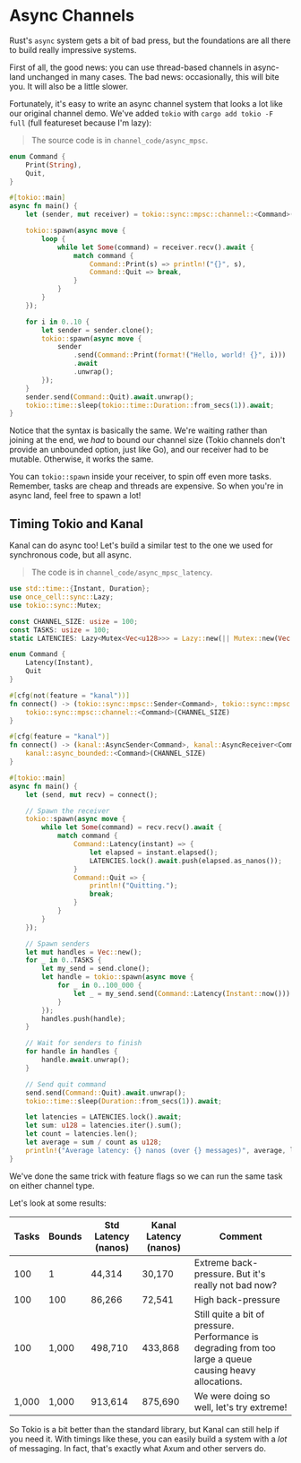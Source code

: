 # Async Channels

Rust's `async` system gets a bit of bad press, but the foundations are all there to build really impressive systems.

First of all, the good news: you can use thread-based channels in async-land unchanged in many cases. The bad news: occasionally, this will bite you. It will also be a little slower.

Fortunately, it's easy to write an async channel system that looks a lot like our original channel demo. We've added `tokio` with `cargo add tokio -F full` (full featureset because I'm lazy):

> The source code is in `channel_code/async_mpsc`.

```rust
enum Command {
    Print(String),
    Quit,
}

#[tokio::main]
async fn main() {
    let (sender, mut receiver) = tokio::sync::mpsc::channel::<Command>(100);

    tokio::spawn(async move {
        loop {
            while let Some(command) = receiver.recv().await {
                match command {
                    Command::Print(s) => println!("{}", s),
                    Command::Quit => break,
                }
            }
        }
    });

    for i in 0..10 {
        let sender = sender.clone();
        tokio::spawn(async move {
            sender
                .send(Command::Print(format!("Hello, world! {}", i)))
                .await
                .unwrap();
        });
    }
    sender.send(Command::Quit).await.unwrap();
    tokio::time::sleep(tokio::time::Duration::from_secs(1)).await;
}
```

Notice that the syntax is basically the same. We're waiting rather than joining at the end, we *had* to bound our channel size (Tokio channels don't provide an unbounded option, just like Go), and our receiver had to be mutable. Otherwise, it works the same.

You can `tokio::spawn` inside your receiver, to spin off even more tasks. Remember, tasks are cheap and threads are expensive. So when you're in async land, feel free to spawn a lot!

## Timing Tokio and Kanal

Kanal can do async too! Let's build a similar test to the one we used for synchronous code, but all async.

> The code is in `channel_code/async_mpsc_latency`.

```rust
use std::time::{Instant, Duration};
use once_cell::sync::Lazy;
use tokio::sync::Mutex;

const CHANNEL_SIZE: usize = 100;
const TASKS: usize = 100;
static LATENCIES: Lazy<Mutex<Vec<u128>>> = Lazy::new(|| Mutex::new(Vec::new()));

enum Command {
    Latency(Instant),
    Quit
}

#[cfg(not(feature = "kanal"))]
fn connect() -> (tokio::sync::mpsc::Sender<Command>, tokio::sync::mpsc::Receiver<Command>) {
    tokio::sync::mpsc::channel::<Command>(CHANNEL_SIZE)
}

#[cfg(feature = "kanal")]
fn connect() -> (kanal::AsyncSender<Command>, kanal::AsyncReceiver<Command>) {
    kanal::async_bounded::<Command>(CHANNEL_SIZE)
}

#[tokio::main]
async fn main() {
    let (send, mut recv) = connect();

    // Spawn the receiver
    tokio::spawn(async move {
        while let Some(command) = recv.recv().await {
            match command {
                Command::Latency(instant) => {
                    let elapsed = instant.elapsed();
                    LATENCIES.lock().await.push(elapsed.as_nanos());
                }
                Command::Quit => {
                    println!("Quitting.");
                    break;
                }
            }
        }
    });

    // Spawn senders
    let mut handles = Vec::new();
    for _ in 0..TASKS {
        let my_send = send.clone();
        let handle = tokio::spawn(async move {
            for _ in 0..100_000 {
                let _ = my_send.send(Command::Latency(Instant::now())).await.unwrap();
            }
        });
        handles.push(handle);
    }

    // Wait for senders to finish
    for handle in handles {
        handle.await.unwrap();
    }

    // Send quit command
    send.send(Command::Quit).await.unwrap();
    tokio::time::sleep(Duration::from_secs(1)).await;

    let latencies = LATENCIES.lock().await;
    let sum: u128 = latencies.iter().sum();
    let count = latencies.len();
    let average = sum / count as u128;
    println!("Average latency: {} nanos (over {} messages)", average, latencies.len());
}
```

We've done the same trick with feature flags so we can run the same task on either channel type.

Let's look at some results:

Tasks | Bounds | Std Latency (nanos) | Kanal Latency (nanos) | Comment
-|-|-|-|-|
100|1|44,314|30,170|Extreme back-pressure. But it's really not bad now?
100|100|86,266|72,541|High back-pressure
100|1,000|498,710|433,868|Still quite a bit of pressure. Performance is degrading from too large a queue causing heavy allocations.
1,000|1,000|913,614|875,690|We were doing so well, let's try extreme!

So Tokio is a bit better than the standard library, but Kanal can still help if you need it. With timings like these, you can easily build a system with a *lot* of messaging. In fact, that's exactly what Axum and other servers do.